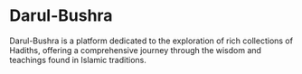 # Darul-Bushra

Darul-Bushra is a platform dedicated to the exploration of rich collections of Hadiths, offering a comprehensive journey through the wisdom and teachings found in Islamic traditions.
